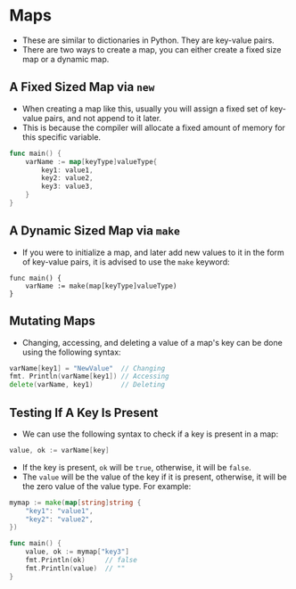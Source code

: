 # Maps
+ These are similar to dictionaries in Python. They are key-value pairs.
+ There are two ways to create a map, you can either create a fixed size map or a dynamic map.

## A Fixed Sized Map via `new`
+ When creating a map like this, usually you will assign a fixed set of key-value pairs, and not append to it later.
+ This is because the compiler will allocate a fixed amount of memory for this specific variable.
```go
func main() {
    varName := map[keyType]valueType{
        key1: value1,
        key2: value2,
        key3: value3,
    }
}
```

## A Dynamic Sized Map via `make`
+ If you were to initialize a map, and later add new values to it in the form of key-value pairs, it is advised to use the `make` keyword:
```
func main() {
    varName := make(map[keyType]valueType)
}
```

## Mutating Maps
+ Changing, accessing, and deleting a value of a map's key can be done using the following syntax:
```go
varName[key1] = "NewValue"  // Changing
fmt. Println(varName[key1]) // Accessing
delete(varName, key1)       // Deleting
```

## Testing If A Key Is Present
+ We can use the following syntax to check if a key is present in a map:
```go
value, ok := varName[key]
```
+ If the key is present, `ok` will be `true`, otherwise, it will be `false`.
+ The `value` will be the value of the key if it is present, otherwise, it will be the zero value of the value type. For example:
```go
mymap := make(map[string]string {
    "key1": "value1",
    "key2": "value2",
})

func main() {
    value, ok := mymap["key3"]
    fmt.Println(ok)     // false
    fmt.Println(value)  // ""
}
```
